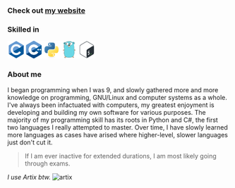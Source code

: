 ### Check out [my website](https://jibstack64.github.io)

### Skilled in

<img src="https://raw.githubusercontent.com/devicons/devicon/master/icons/c/c-original.svg" alt="c" width="40" height="40"/><img src="https://raw.githubusercontent.com/devicons/devicon/master/icons/cplusplus/cplusplus-original.svg" alt="cpp" width="40" height="40"/><img src="https://raw.githubusercontent.com/devicons/devicon/master/icons/python/python-original.svg" alt="python" width="40" height="40"/><img src="https://raw.githubusercontent.com/devicons/devicon/master/icons/go/go-original.svg" alt="go" width="40" height="40"/><img src="https://raw.githubusercontent.com/devicons/devicon/master/icons/bash/bash-original.svg" alt="bash" width="40" height="40"/>

### About me

I began programming when I was 9, and slowly gathered more and more knowledge on programming, GNU/Linux and computer systems as a whole.
I've always been infactuated with computers, my greatest enjoyment is developing and building my own software for various purposes. The majority of my programming skill has its roots in Python and C#, the first two languages I really attempted to master. Over time, I have slowly learned more languages as cases have arised where higher-level, slower languages just don't cut it.

> If I am ever inactive for extended durations, I am most likely going through exams.

*I use Artix btw.* <img src="https://static-00.iconduck.com/assets.00/artix-icon-500x512-e5st20aa.png" alt="artix" width="25" height="25">
